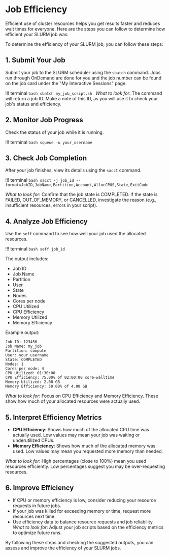 # Job Efficiency

Efficient use of cluster resources helps you get results faster and reduces wait times for everyone. Here are the steps you can follow to determine how efficient your SLURM job was:

To determine the efficiency of your SLURM job, you can follow these steps:

## 1. Submit Your Job

Submit your job to the SLURM scheduler using the `sbatch` command. Jobs run through OnDemand are done for you and the job number can be found on the job card under the "My Interactive Sessions" page.

!!! terminal
    ```bash
    sbatch my_job_script.sh
    ```
*What to look for*: The command will return a job ID. Make a note of this ID, as you will use it to check your job's status and efficiency.


## 2. Monitor Job Progress 

Check the status of your job while it is running.

!!! terminal
    ```bash
    squeue -u your_username
    ```

## 3. Check Job Completion

After your job finishes, view its details using the `sacct` command.

!!! terminal
    ```bash
    sacct -j job_id --format=JobID,JobName,Partition,Account,AllocCPUS,State,ExitCode
    ```

*What to look for*: Confirm that the job state is COMPLETED. If the state is FAILED, OUT_OF_MEMORY, or CANCELLED, investigate the reason (e.g., insufficient resources, errors in your script).

## 4. Analyze Job Efficiency 

Use the `seff` command to see how well your job used the allocated resources.

!!! terminal
    ```bash
    seff job_id
    ```

The output includes:
- Job ID
- Job Name
- Partition
- User
- State
- Nodes
- Cores per node
- CPU Utilized
- CPU Efficiency
- Memory Utilized
- Memory Efficiency

Example output:

```output
Job ID: 123456
Job Name: my_job
Partition: compute
User: your_username
State: COMPLETED
Nodes: 1
Cores per node: 4
CPU Utilized: 01:30:00
CPU Efficiency: 75.00% of 02:00:00 core-walltime
Memory Utilized: 2.00 GB
Memory Efficiency: 50.00% of 4.00 GB
```

*What to look for*: Focus on CPU Efficiency and Memory Efficiency. These show how much of your allocated resources were actually used.

## 5. Interpret Efficiency Metrics

- **CPU Efficiency**: Shows how much of the allocated CPU time was actually used. Low values may mean your job was waiting or underutilized CPUs.
- **Memory Efficiency**: Shows how much of the allocated memory was used. Low values may mean you requested more memory than needed.

*What to look for*: High percentages (close to 100%) mean you used resources efficiently. Low percentages suggest you may be over-requesting resources.

## 6. Improve Efficiency

- If CPU or memory efficiency is low, consider reducing your resource requests in future jobs.
- If your job was killed for exceeding memory or time, request more resources next time.
- Use efficiency data to balance resource requests and job reliability.
*What to look for*: Adjust your job scripts based on the efficiency metrics to optimize future runs.

By following these steps and checking the suggested outputs, you can assess and improve the efficiency of your SLURM jobs.